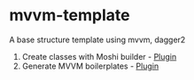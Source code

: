 # mvvm-template
A base structure template using mvvm, dagger2

1. Create classes with Moshi builder - [Plugin](https://plugins.jetbrains.com/plugin/9960-json-to-kotlin-class-jsontokotlinclass-) 
2. Generate MVVM boilerplates - [Plugin](https://plugins.jetbrains.com/plugin/11024-kotlin-mvvm-generator) 
